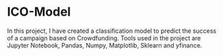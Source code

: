 # ICO-Model
In this project, I have created a classification model to predict the success of a campaign based on Crowdfunding. Tools used in the project are Jupyter Notebook, Pandas, Numpy, Matplotlib, Sklearn and yfinance. 
